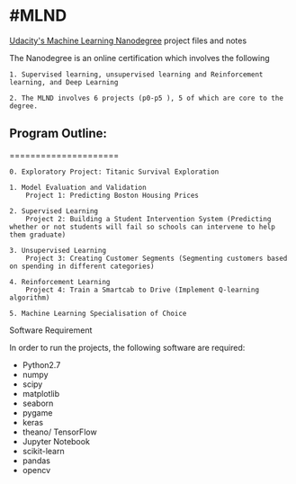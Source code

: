 #MLND
===========

[Udacity's Machine Learning Nanodegree](https://www.udacity.com/course/machine-learning-engineer-nanodegree--nd009) project files and notes

The Nanodegree is an online certification which involves the following

	1. Supervised learning, unsupervised learning and Reinforcement learning, and Deep Learning

	2. The MLND involves 6 projects (p0-p5 ), 5 of which are core to the degree.
	
	
	

## Program Outline:
=====================

	0. Exploratory Project: Titanic Survival Exploration
	
	1. Model Evaluation and Validation
		Project 1: Predicting Boston Housing Prices
		
	2. Supervised Learning
		Project 2: Building a Student Intervention System (Predicting whether or not students will fail so schools can intervene to help them graduate)
		
	3. Unsupervised Learning
		Project 3: Creating Customer Segments (Segmenting customers based on spending in different categories)
		
	4. Reinforcement Learning
		Project 4: Train a Smartcab to Drive (Implement Q-learning algorithm)
		
	5. Machine Learning Specialisation of Choice

	
Software Requirement

In order to run the projects, the following software are required:

+ Python2.7
+ numpy
+ scipy
+ matplotlib
+ seaborn
+ pygame
+ keras
+ theano/ TensorFlow
+ Jupyter Notebook
+ scikit-learn
+ pandas
+ opencv
